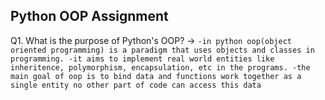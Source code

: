 ## Python OOP Assignment
Q1. What is the purpose of Python's OOP?
-> `-in python oop(object oriented programming) is a paradigm that uses objects and classes in programming.
-it aims to implement real world entities like inheritence, polymorphism, encapsulation, etc in the programs.
-the main goal of oop is to bind data and functions work together as a single entity no other part of code can access this data`
